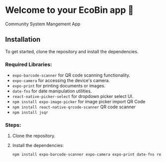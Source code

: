 # Welcome to your EcoBin app 👋

Community System Mangement App

## Installation

To get started, clone the repository and install the dependencies.

### Required Libraries:

- `expo-barcode-scanner` for QR code scanning functionality.
- `expo-camera` for accessing the device's camera.
- `expo-print` for printing documents or images.
- `date-fns` for date manipulation utilities.
- `react-native-picker-select` for dropdown picker select UI.
- `npm install expo-image-picker` for image picker import QR Code
- `npm install react-native-qrcode-scanner` QR code scanner
- `npm install jsqr`

### Steps:

1. Clone the repository.
2. Install the dependencies:

   ```bash
   npm install expo-barcode-scanner expo-camera expo-print date-fns react-native-picker-select react-native-qrcode-scanner expo-image-picker jsqr
   ```
